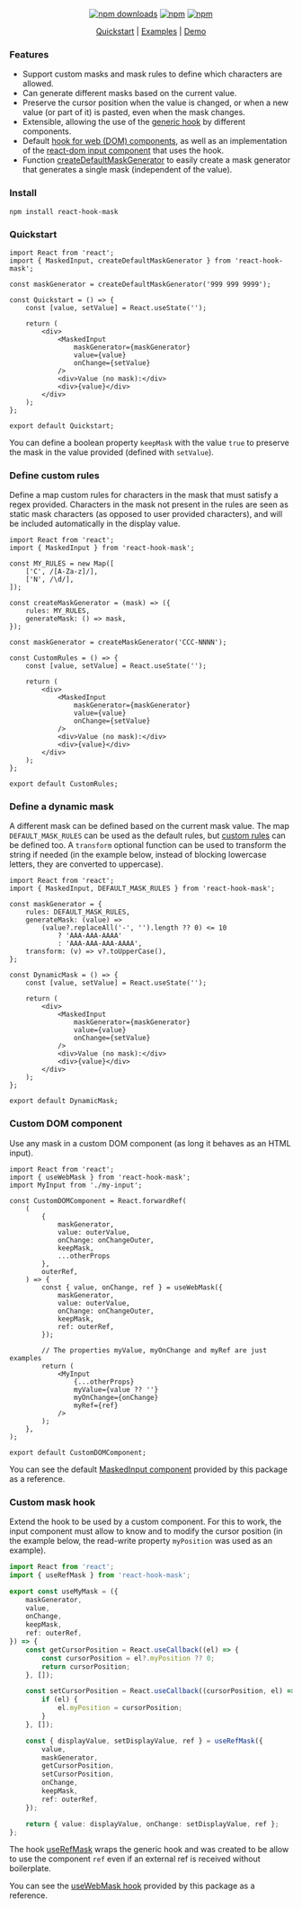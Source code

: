 <div align="center">

[![npm downloads](https://img.shields.io/npm/dm/react-hook-mask.svg?style=for-the-badge)](https://www.npmjs.com/package/react-hook-mask)
[![npm](https://img.shields.io/npm/dt/react-hook-mask.svg?style=for-the-badge)](https://www.npmjs.com/package/react-hook-mask)
[![npm](https://img.shields.io/npm/l/react-hook-mask?style=for-the-badge)](https://github.com/lucasbasquerotto/react-masked-input/blob/master/LICENCE)

</div>

<p align="center">
  <a href="#quickstart">Quickstart</a> |
  <a href="https://github.com/lucasbasquerotto/react-masked-input/tree/master/examples/src/examples">Examples</a> |
  <a href="https://lucasbasquerotto.github.io/react-masked-input">Demo</a>
</p>

### Features

-   Support custom masks and mask rules to define which characters are allowed.
-   Can generate different masks based on the current value.
-   Preserve the cursor position when the value is changed, or when a new value (or part of it) is pasted, even when the mask changes.
-   Extensible, allowing the use of the [generic hook](src/hooks/use-mask.ts) by different components.
-   Default [hook for web (DOM) components](src/hooks/use-web-mask.ts), as well as an implementation of the [react-dom input component](src/components/masked-input.tsx) that uses the hook.
-   Function [createDefaultMaskGenerator](src/utils/mask-util.ts) to easily create a mask generator that generates a single mask (independent of the value).

### Install

    npm install react-hook-mask

### Quickstart

```tsx
import React from 'react';
import { MaskedInput, createDefaultMaskGenerator } from 'react-hook-mask';

const maskGenerator = createDefaultMaskGenerator('999 999 9999');

const Quickstart = () => {
    const [value, setValue] = React.useState('');

    return (
        <div>
            <MaskedInput
                maskGenerator={maskGenerator}
                value={value}
                onChange={setValue}
            />
            <div>Value (no mask):</div>
            <div>{value}</div>
        </div>
    );
};

export default Quickstart;
```

You can define a boolean property `keepMask` with the value `true` to preserve the mask in the value provided (defined with `setValue`).

### Define custom rules

Define a map custom rules for characters in the mask that must satisfy a regex provided. Characters in the mask not present in the rules are seen as static mask characters (as opposed to user provided characters), and will be included automatically in the display value.

```tsx
import React from 'react';
import { MaskedInput } from 'react-hook-mask';

const MY_RULES = new Map([
    ['C', /[A-Za-z]/],
    ['N', /\d/],
]);

const createMaskGenerator = (mask) => ({
    rules: MY_RULES,
    generateMask: () => mask,
});

const maskGenerator = createMaskGenerator('CCC-NNNN');

const CustomRules = () => {
    const [value, setValue] = React.useState('');

    return (
        <div>
            <MaskedInput
                maskGenerator={maskGenerator}
                value={value}
                onChange={setValue}
            />
            <div>Value (no mask):</div>
            <div>{value}</div>
        </div>
    );
};

export default CustomRules;
```

### Define a dynamic mask

A different mask can be defined based on the current mask value. The map `DEFAULT_MASK_RULES` can be used as the default rules, but [custom rules](#define-custom-rules) can be defined too. A `transform` optional function can be used to transform the string if needed (in the example below, instead of blocking lowercase letters, they are converted to uppercase).

```tsx
import React from 'react';
import { MaskedInput, DEFAULT_MASK_RULES } from 'react-hook-mask';

const maskGenerator = {
    rules: DEFAULT_MASK_RULES,
    generateMask: (value) =>
        (value?.replaceAll('-', '').length ?? 0) <= 10
            ? 'AAA-AAA-AAAA'
            : 'AAA-AAA-AAA-AAAA',
    transform: (v) => v?.toUpperCase(),
};

const DynamicMask = () => {
    const [value, setValue] = React.useState('');

    return (
        <div>
            <MaskedInput
                maskGenerator={maskGenerator}
                value={value}
                onChange={setValue}
            />
            <div>Value (no mask):</div>
            <div>{value}</div>
        </div>
    );
};

export default DynamicMask;
```

### Custom DOM component

Use any mask in a custom DOM component (as long it behaves as an HTML input).

```tsx
import React from 'react';
import { useWebMask } from 'react-hook-mask';
import MyInput from './my-input';

const CustomDOMComponent = React.forwardRef(
    (
        {
            maskGenerator,
            value: outerValue,
            onChange: onChangeOuter,
            keepMask,
            ...otherProps
        },
        outerRef,
    ) => {
        const { value, onChange, ref } = useWebMask({
            maskGenerator,
            value: outerValue,
            onChange: onChangeOuter,
            keepMask,
            ref: outerRef,
        });

        // The properties myValue, myOnChange and myRef are just examples
        return (
            <MyInput
                {...otherProps}
                myValue={value ?? ''}
                myOnChange={onChange}
                myRef={ref}
            />
        );
    },
);

export default CustomDOMComponent;
```

You can see the default [MaskedInput component](src/components/masked-input.tsx) provided by this package as a reference.

### Custom mask hook

Extend the hook to be used by a custom component. For this to work, the input component must allow to know and to modify the cursor position (in the example below, the read-write property `myPosition` was used as an example).

```ts
import React from 'react';
import { useRefMask } from 'react-hook-mask';

export const useMyMask = ({
    maskGenerator,
    value,
    onChange,
    keepMask,
    ref: outerRef,
}) => {
    const getCursorPosition = React.useCallback((el) => {
        const cursorPosition = el?.myPosition ?? 0;
        return cursorPosition;
    }, []);

    const setCursorPosition = React.useCallback((cursorPosition, el) => {
        if (el) {
            el.myPosition = cursorPosition;
        }
    }, []);

    const { displayValue, setDisplayValue, ref } = useRefMask({
        value,
        maskGenerator,
        getCursorPosition,
        setCursorPosition,
        onChange,
        keepMask,
        ref: outerRef,
    });

    return { value: displayValue, onChange: setDisplayValue, ref };
};
```

The hook [useRefMask](src/hooks/use-ref-mask.ts) wraps the generic hook and was created to be allow to use the component `ref` even if an external ref is received without boilerplate.

You can see the [useWebMask hook](src/hooks/use-web-mask.ts) provided by this package as a reference.
